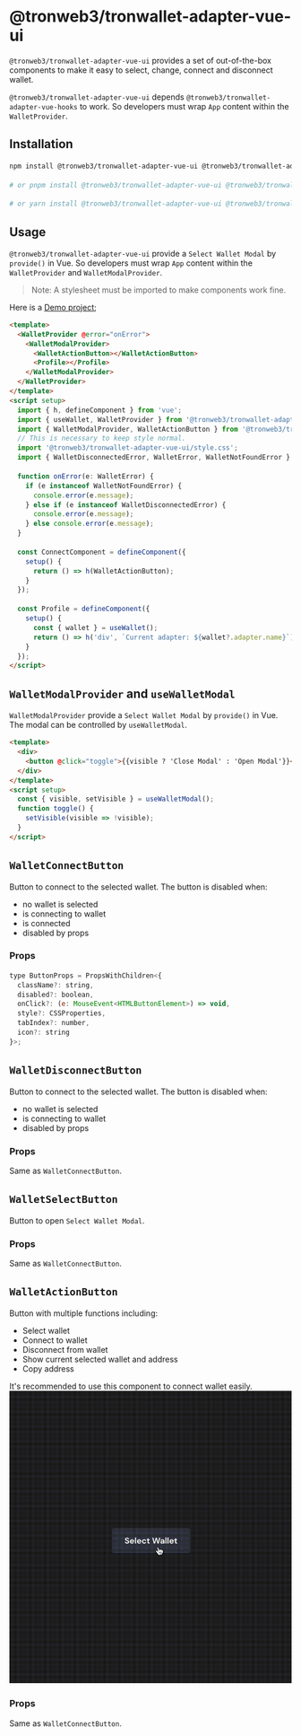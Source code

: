 # @tronweb3/tronwallet-adapter-vue-ui

`@tronweb3/tronwallet-adapter-vue-ui` provides a set of out-of-the-box components to make it easy to select, change, connect and disconnect wallet.

`@tronweb3/tronwallet-adapter-vue-ui` depends `@tronweb3/tronwallet-adapter-vue-hooks` to work. So developers must wrap `App` content within the `WalletProvider`.

## Installation

```bash
npm install @tronweb3/tronwallet-adapter-vue-ui @tronweb3/tronwallet-adapter-vue-hooks @tronweb3/tronwallet-abstract-adapter @tronweb3/tronwallet-adapters

# or pnpm install @tronweb3/tronwallet-adapter-vue-ui @tronweb3/tronwallet-adapter-vue-hooks @tronweb3/tronwallet-abstract-adapter @tronweb3/tronwallet-adapters

# or yarn install @tronweb3/tronwallet-adapter-vue-ui @tronweb3/tronwallet-adapter-vue-hooks @tronweb3/tronwallet-abstract-adapter @tronweb3/tronwallet-adapters
```

## Usage

`@tronweb3/tronwallet-adapter-vue-ui` provide a `Select Wallet Modal` by `provide()` in Vue. So developers must wrap `App` content within the `WalletProvider` and `WalletModalProvider`.

> Note: A stylesheet must be imported to make components work fine.

Here is a [Demo project](https://github.com/tronsolution/tronwallet-adapter/tree/main/demos/vue-ui/vite-app);

```html
<template>
  <WalletProvider @error="onError">
    <WalletModalProvider>
      <WalletActionButton></WalletActionButton>
      <Profile></Profile>
    </WalletModalProvider>
  </WalletProvider>
</template>
<script setup>
  import { h, defineComponent } from 'vue';
  import { useWallet, WalletProvider } from '@tronweb3/tronwallet-adapter-vue-hooks';
  import { WalletModalProvider, WalletActionButton } from '@tronweb3/tronwallet-adapter-vue-ui';
  // This is necessary to keep style normal.
  import '@tronweb3/tronwallet-adapter-vue-ui/style.css';
  import { WalletDisconnectedError, WalletError, WalletNotFoundError } from '@tronweb3/tronwallet-abstract-adapter';

  function onError(e: WalletError) {
    if (e instanceof WalletNotFoundError) {
      console.error(e.message);
    } else if (e instanceof WalletDisconnectedError) {
      console.error(e.message);
    } else console.error(e.message);
  }

  const ConnectComponent = defineComponent({
    setup() {
      return () => h(WalletActionButton);
    }
  });

  const Profile = defineComponent({
    setup() {
      const { wallet } = useWallet();
      return () => h('div', `Current adapter: ${wallet?.adapter.name}`);
    }
  });
</script>
```

## `WalletModalProvider` and `useWalletModal`

`WalletModalProvider` provide a `Select Wallet Modal` by `provide()` in Vue. The modal can be controlled by `useWalletModal`.

```html
<template>
  <div>
    <button @click="toggle">{{visible ? 'Close Modal' : 'Open Modal'}}</button>
  </div>
</template>
<script setup>
  const { visible, setVisible } = useWalletModal();
  function toggle() {
    setVisible(visible => !visible);
  }
</script>
```

## `WalletConnectButton`

Button to connect to the selected wallet. The button is disabled when:

- no wallet is selected
- is connecting to wallet
- is connected
- disabled by props

### Props

```jsx
type ButtonProps = PropsWithChildren<{
  className?: string,
  disabled?: boolean,
  onClick?: (e: MouseEvent<HTMLButtonElement>) => void,
  style?: CSSProperties,
  tabIndex?: number,
  icon?: string
}>;
```

## `WalletDisconnectButton`

Button to connect to the selected wallet. The button is disabled when:

- no wallet is selected
- is connecting to wallet
- disabled by props

### Props

Same as `WalletConnectButton`.

## `WalletSelectButton`

Button to open `Select Wallet Modal`.

### Props

Same as `WalletConnectButton`.

## `WalletActionButton`

Button with multiple functions including:

- Select wallet
- Connect to wallet
- Disconnect from wallet
- Show current selected wallet and address
- Copy address

It's recommended to use this component to connect wallet easily.
![example](./action-button.gif)

### Props

Same as `WalletConnectButton`.
